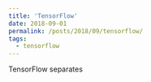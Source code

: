 ```yaml
---
title: 'TensorFlow'
date: 2018-09-01
permalink: /posts/2018/09/tensorflow/
tags:
  - tensorflow
---
```


TensorFlow separates